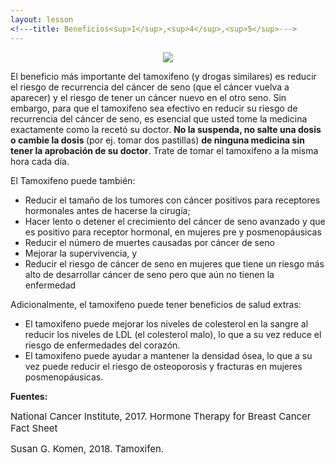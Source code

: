 ```yaml
---
layout: lesson
<!---title: Beneficios<sup>1</sup>,<sup>4</sup>,<sup>5</sup>--->
---
```


<p align="center">
<img src="https://scnslabutsa.github.io/myhthelperEduContent/Images/Male dr and patient.jpg"/>
</p>

El beneficio más importante del tamoxifeno (y drogas similares) es reducir el riesgo de recurrencia del cáncer de seno (que el cáncer vuelva a aparecer) y el riesgo de tener un cáncer nuevo en el otro seno. Sin embargo, para que el tamoxifeno sea efectivo en reducir su riesgo de recurrencia del cáncer de seno, es esencial que usted tome la medicina exactamente como la recetó su doctor. <strong>No la suspenda, no salte una dosis o cambie la dosis </strong>(por ej. tomar dos pastillas) <strong>de ninguna medicina sin tener la aprobación de su doctor</strong>. Trate de tomar el tamoxifeno a la misma hora cada día. 

El Tamoxifeno puede también:
* Reducir el tamaño de los tumores con cáncer positivos para receptores hormonales antes de hacerse la cirugía;
* Hacer lento o detener el crecimiento del cáncer de seno avanzado y que es positivo para receptor hormonal, en mujeres pre y posmenopáusicas
* Reducir el número de muertes causadas por cáncer de seno
* Mejorar la supervivencia, y
* Reducir el riesgo de cáncer de seno en mujeres que tiene un riesgo más alto de desarrollar cáncer de seno pero que aún no tienen la enfermedad

Adicionalmente, el tamoxifeno puede tener beneficios de salud extras:
* El tamoxifeno puede mejorar los niveles de colesterol en la sangre al reducir los niveles de LDL (el colesterol malo), lo que a su vez reduce el riesgo de enfermedades del corazón. 
* El tamoxifeno puede ayudar a mantener la densidad ósea, lo que a su vez puede reducir el riesgo de osteoporosis y fracturas en mujeres posmenopáusicas.

**Fuentes:**

<span style="font-size:15px;">National Cancer Institute, 2017. Hormone Therapy for Breast Cancer Fact Sheet</span>

<span style="font-size:15px;">Susan G. Komen, 2018. Tamoxifen.</span>




